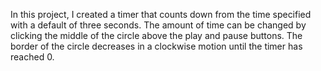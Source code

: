 In this project, I created a timer that counts down from the time specified with a default of three seconds. The amount of time can be changed by clicking the middle of the circle above the play and pause buttons. The border of the circle decreases in a clockwise motion until the timer has reached 0.
